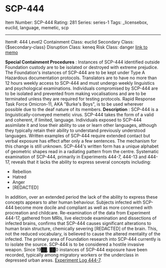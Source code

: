 # SCP-444
Item Number: SCP-444
Rating: 281
Series: series-1
Tags: _licensebox, euclid, language, memetic, scp

---

Item#: 444
Level2
Containment Class:
euclid
Secondary Class:
{$secondary-class}
Disruption Class:
keneq
Risk Class:
danger
[link to memo](/classification-committee-memo)  

**Special Containment Procedures** : Instances of SCP-444 identified outside Foundation custody are to be isolated or destroyed with extreme prejudice. The Foundation's instances of SCP-444 are to be kept under Type A Hazardous documentation protocols. Translators are to have no more than 12 hours weekly access to SCP-444 and must undergo weekly linguistics and psychological examinations. Individuals compromised by SCP-444 are to be isolated and prevented from making vocalisations and are to be terminated unless they are required for testing protocols. Rapid Response Task Force Omicron-11, AKA "Burke's Boys", is to be used wherever possible due to the deaf nature of its members.
**Description** : SCP-444 is a linguistically-conveyed memetic virus. SCP-444 takes the form of a valid and coherent, if limited, language. Individuals exposed to SCP-444 assimilate it and lose their ability to use or learn other languages, although they typically retain their ability to understand previously understood languages. Written examples of SCP-444 require extended contact but verbal exposure has effect after only a few sentences. The mechanism for this change is still unknown.
SCP-444's written form has a unique alphabet of geometric shapes read in a radiating pattern from the centre.
Systematic examination of SCP-444, primarily in Experiments 444-7, 444-13 and 444-17, reveals that it lacks the ability to express several concepts including:
  * Rebellion
  * Hatred
  * Anger
  * [REDACTED]

In addition, over an extended period the lack of the ability to express these concepts appears to alter human behaviour. Subjects infected with SCP-444 become more docile and compliant as well as more concerned with procreation and childcare. Re-examination of the data from Experiment 444-17, gathered from MRIs, live electrode examination and dissections of infected brains, confirms that SCP-444 causes significant alterations to human brain structure, chemically severing [REDACTED] of the brain. This, not the reduced vocabulary, is believed to cause the altered mentality of the infected.
The primary area of Foundation research into SCP-444 currently is to isolate the source. SCP-444 is to be considered a hostile invasive weapon. Since 19██, ██0 instances of SCP-444 exposure have been recorded, typically among migratory workers or the underclass in depressed urban areas.
[Experiment Log 444-7](/experiment-log-444-7).
